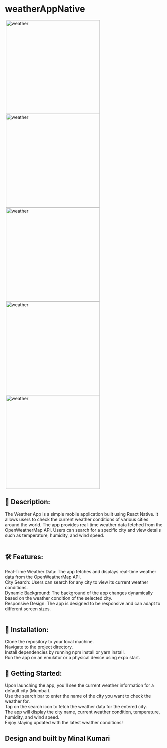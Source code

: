 # weatherAppNative

<div style="display: flex; flex-wrap: wrap;">
<img align="right" alt="weather" width="300px" src="/weatherappnative/assets/readscreen/cd.jpg"><br>
<img align="right" alt="weather" width="300px" src="/weatherappnative/assets/readscreen/cl.jpg"><br>
<img align="right" alt="weather" width="300px" src="/weatherappnative/assets/readscreen/nt.jpg"><br>
<img align="right" alt="weather" width="300px" src="/weatherappnative/assets/readscreen/rn.jpg"><br>
<img align="right" alt="weather" width="300px" src="/weatherappnative/assets/readscreen/sn.jpg"><br>
</div>


## 📱 Description:<br>
The Weather App is a simple mobile application built using React Native. It allows users to check the current weather conditions of various cities around the world. The app provides real-time weather data fetched from the OpenWeatherMap API. Users can search for a specific city and view details such as temperature, humidity, and wind speed.<br><br>

## 🛠️ Features:<br>

Real-Time Weather Data: The app fetches and displays real-time weather data from the OpenWeatherMap API.<br>
City Search: Users can search for any city to view its current weather conditions.<br>
Dynamic Background: The background of the app changes dynamically based on the weather condition of the selected city.<br>
Responsive Design: The app is designed to be responsive and can adapt to different screen sizes.<br><br>

## 🔧 Installation:<br>

Clone the repository to your local machine.<br>
Navigate to the project directory.<br>
Install dependencies by running npm install or yarn install.<br>
Run the app on an emulator or a physical device using expo start.<br>

## 🚀 Getting Started:<br>

Upon launching the app, you'll see the current weather information for a default city (Mumbai).<br>
Use the search bar to enter the name of the city you want to check the weather for.<br>
Tap on the search icon to fetch the weather data for the entered city.<br>
The app will display the city name, current weather condition, temperature, humidity, and wind speed.<br>
Enjoy staying updated with the latest weather conditions!<br>

## Design and built by Minal Kumari 